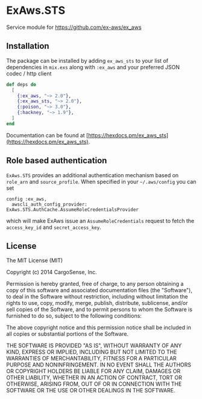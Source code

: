 # ExAws.STS

Service module for https://github.com/ex-aws/ex_aws

## Installation

The package can be installed by adding `ex_aws_sts` to your list of dependencies in `mix.exs`
along with `:ex_aws` and your preferred JSON codec / http client

```elixir
def deps do
  [
    {:ex_aws, "~> 2.0"},
    {:ex_aws_sts, "~> 2.0"},
    {:poison, "~> 3.0"},
    {:hackney, "~> 1.9"},
  ]
end
```

Documentation can be found at [https://hexdocs.pm/ex_aws_sts](https://hexdocs.pm/ex_aws_sts).

## Role based authentication

`ExAws.STS` provides an additional authentication mechanism based on `role_arn` and `source_profile`.
 When specified in your `~/.aws/config` you can set 
  
```
config :ex_aws,
  awscli_auth_config_provider: ExAws.STS.AuthCache.AssumeRoleCredentialsProvider
```

which will make ExAws issue an `AssumeRoleCredentials` request to fetch the `access_key_id` 
and `secret_access_key`.

## License

The MIT License (MIT)

Copyright (c) 2014 CargoSense, Inc.

Permission is hereby granted, free of charge, to any person obtaining a copy
of this software and associated documentation files (the "Software"), to deal
in the Software without restriction, including without limitation the rights
to use, copy, modify, merge, publish, distribute, sublicense, and/or sell
copies of the Software, and to permit persons to whom the Software is
furnished to do so, subject to the following conditions:

The above copyright notice and this permission notice shall be included in
all copies or substantial portions of the Software.

THE SOFTWARE IS PROVIDED "AS IS", WITHOUT WARRANTY OF ANY KIND, EXPRESS OR
IMPLIED, INCLUDING BUT NOT LIMITED TO THE WARRANTIES OF MERCHANTABILITY,
FITNESS FOR A PARTICULAR PURPOSE AND NONINFRINGEMENT. IN NO EVENT SHALL THE
AUTHORS OR COPYRIGHT HOLDERS BE LIABLE FOR ANY CLAIM, DAMAGES OR OTHER
LIABILITY, WHETHER IN AN ACTION OF CONTRACT, TORT OR OTHERWISE, ARISING FROM,
OUT OF OR IN CONNECTION WITH THE SOFTWARE OR THE USE OR OTHER DEALINGS IN
THE SOFTWARE.
